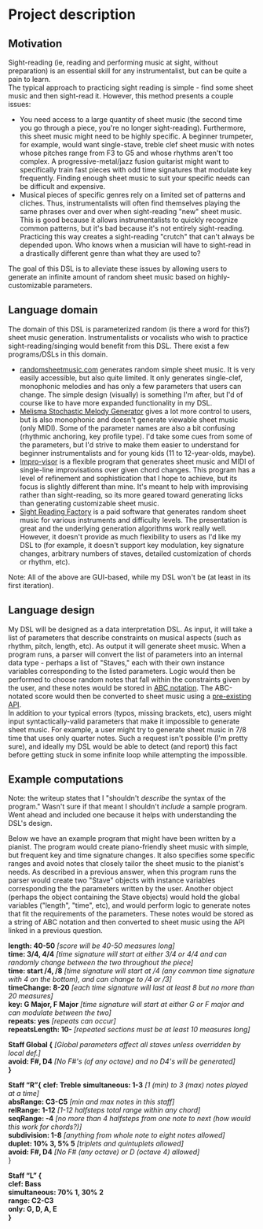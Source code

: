 # Project description

## Motivation


Sight-reading (ie, reading and performing music at sight, without preparation) is an essential skill for any instrumentalist, but can be quite a pain to learn.  
The typical approach to practicing sight reading is simple - find some sheet music and then sight-read it.  However, this method presents a couple issues:
- You need access to a large quantity of sheet music (the second time you go through a piece, you're no longer sight-reading).  Furthermore, this sheet music might need to be highly specific.  A beginner trumpeter, for example, would want single-stave, treble clef sheet music with notes whose pitches range from F3 to G5 and whose rhythms aren't too complex.  A progressive-metal/jazz fusion guitarist might want to specifically train fast pieces with odd time signatures that modulate key frequently.  Finding enough sheet music to suit your specific needs can be difficult and expensive.
- Musical pieces of specific genres rely on a limited set of patterns and cliches.  Thus, instrumentalists will often find themselves playing the same phrases over and over when sight-reading "new" sheet music. This is good because it allows instrumentalists to quickly recognize common patterns, but it's bad because it's not entirely sight-reading. Practicing this way creates a sight-reading "crutch" that can't always be depended upon.  Who knows when a musician will have to sight-read in a drastically different genre than what they are used to?

The goal of this DSL is to alleviate these issues by allowing users to generate an infinite amount of random sheet music based on highly-customizable parameters.

## Language domain

The domain of this DSL is parameterized random (is there a word for this?) sheet music generation.  Instrumentalists or vocalists who wish to practice sight-reading/singing would benefit from this DSL.
There exist a few programs/DSLs in this domain.  
- [randomsheetmusic.com](http://www.randomsheetmusic.com/) generates random simple sheet music.  It is very easily accessible, but also quite limited.  It only generates single-clef, monophonic melodies and has only a few parameters that users can change.  The simple design (visually) is something I'm after, but I'd of course like to have more expanded functionality in my DSL.
- [Melisma Stochastic Melody Generator](http://www.link.cs.cmu.edu/melody-generator/) gives a lot more control to users, but is also monophonic and doesn't generate viewable sheet music (only MIDI).  Some of the parameter names are also a bit confusing (rhythmic anchoring, key profile type).  I'd take some cues from some of the parameters, but I'd strive to make them easier to understand for beginner instrumentalists and for young kids (11 to 12-year-olds, maybe).
- [Impro-visor](https://www.cs.hmc.edu/~keller/jazz/improvisor/) is a flexible program that generates sheet music and MIDI of single-line  improvisations over given chord changes. This program has a level of refinement and sophistication that I hope to achieve, but its focus is slightly different than mine.  It's meant to help with improvising rather than sight-reading, so its more geared toward generating licks than generating customizable sheet music.
- [Sight Reading Factory](https://www.sightreadingfactory.com/) is a paid software that generates random sheet music for various instruments and difficulty levels.  The presentation is great and the underlying generation algorithms work really well.  However, it doesn't provide as much flexibility to users as I'd like my DSL to (for example, it doesn't support key modulation, key signature changes, arbitrary numbers of staves, detailed customization of chords or rhythm, etc).

Note:  All of the above are GUI-based, while my DSL won't be (at least in its first iteration).

## Language design

My DSL will be designed as a data interpretation DSL.  As input, it will take a list of parameters that describe constraints on musical aspects (such as rhythm, pitch, length, etc).  As output it will generate sheet music.  When a program runs, a parser will convert the list of parameters into an internal data type - perhaps a list of "Staves," each with their own instance variables corresponding to the listed parameters.  Logic would then be performed to choose random notes that fall within the constraints given by the user, and these notes would be stored in [ABC notation](http://abcnotation.com/).  The ABC-notated score would then be converted to sheet music using a [pre-existing API](https://github.com/paulrosen/abcjs/blob/master/api.md).  
In addition to your typical errors (typos, missing brackets, etc), users might input syntactically-valid parameters that make it impossible to generate sheet music.  For example, a user might try to generate sheet music in 7/8 time that uses only quarter notes.  Such a request isn't possible (I'm pretty sure), and ideally my DSL would be able to detect (and report) this fact before getting stuck in some infinite loop while attempting the impossible.

## Example computations

Note: the writeup states that I "shouldn't *describe* the syntax of the program."  Wasn't sure if that meant I shouldn't *include* a sample program.  Went ahead and included one because it helps with understanding the DSL's design.

Below we have an example program that might have been written by a pianist.  The program would create piano-friendly sheet music with simple, but frequent key and time signature changes.  It also specifies some specific ranges and avoid notes that closely tailor the sheet music to the pianist's needs.  As described in a previous answer, when this program runs the parser would create two "Stave" objects with instance variables corresponding the the parameters written by the user.  Another object (perhaps the object containing the Stave objects) would hold the global variables ("length", "time", etc), and would perform logic to generate notes that fit the requirements of the parameters.  These notes would be stored as a string of ABC notation and then converted to sheet music using the API linked in a previous question.

**length: 40-50**				*[score will be 40-50 measures long]*  
**time: 3/4, 4/4** 				*[time signature will start at either 3/4 or 4/4 and can randomly change between the two throughout the piece]*  
**time: start /4, /8** 		*[time signature will start at /4 (any common time signature with 4 on the bottom), and can change to /4 or /3]*  
**timeChange: 8-20**			*[each time signature will last at least 8 but no more than 20 measures]*  
**key: G Major, F Major**		*[time signature will start at either G or F major and can modulate between the two]*  
**repeats: yes** 				*[repeats can occur]*  
**repeatsLength: 10-** 			*[repeated sections must be at least 10 measures long]*  

**Staff Global {**				*[Global parameters affect all staves unless overridden by local def.]*  
	**avoid: F#, D4**			*[No F#'s (of any octave) and no D4's will be generated]*  
**}**

**Staff “R”{**
	**clef: Treble**
	**simultaneous: 1-3** 		*[1 (min) to 3 (max) notes played at a time]*  
	**absRange: C3-C5** 		*[min and max notes in this staff]*  
	**relRange: 1-12** 			*[1-12 halfsteps total range within any chord]*  
	**seqRange: -4** 			*[no more than 4 halfsteps from one note to next (how would this work for chords?)]*  
	**subdivision: 1-8** 		*[anything from whole note to eight notes allowed]*  
	**duplet: 10% 3, 5% 5** 	*[triplets and quintuplets allowed]*  
	**avoid: F#, D4** 			*[No F# (any octave) or D (octave 4) allowed]*  
}

**Staff “L” {**  
	**clef: Bass**  
	**simultaneous: 70% 1, 30% 2**  
	**range: C2-C3**  
	**only: G, D, A, E**  
**}**